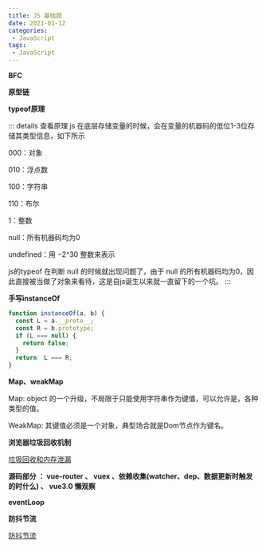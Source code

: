 ```yaml
---
title: JS 基础题
date: 2021-01-12
categories:
 - JavaScript
tags:
 - JavaScript
---
```


**BFC**

**原型链**

**typeof原理**

::: details 查看原理
js 在底层存储变量的时候，会在变量的机器码的低位1-3位存储其类型信息，如下所示

000：对象

010：浮点数

100：字符串

110：布尔

1：整数

null：所有机器码均为0

undefined：用 −2^30 整数来表示

js的typeof 在判断 null 的时候就出现问题了，由于 null 的所有机器码均为0，因此直接被当做了对象来看待，这是自js诞生以来就一直留下的一个坑。
:::

**手写instanceOf**

```js
function instanceOf(a, b) {
  const L = a.__proto__;
  const R = b.prototype;
  if (L === null) { 
    return false;
  } 
  return  L === R;
}
```

**Map、weakMap**

Map: object 的一个升级，不局限于只能使用字符串作为键值，可以允许是，各种类型的值。

WeakMap: 其键值必须是一个对象，典型场合就是Dom节点作为键名。

**浏览器垃圾回收机制**

[垃圾回收和内存泄漏](https://iseddrick.github.io/blog/blogs/javascript/gc.html)

**源码部分 ： vue-router 、 vuex 、依赖收集(watcher、dep、数据更新时触发的时什么) 、 vue3.0 懒观察**

**eventLoop**

**防抖节流**

[防抖节流](https://iseddrick.github.io/blog/blogs/javascript/防抖节流.html)
